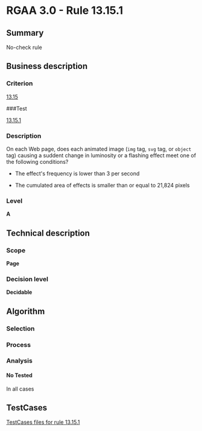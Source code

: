 # RGAA 3.0 -  Rule 13.15.1

## Summary

No-check rule

## Business description

### Criterion

[13.15](http://asqatasun.github.io/RGAA--3.0--EN/RGAA3.0_Criteria_English_version_v1.html#crit-13-15)

###Test

[13.15.1](http://asqatasun.github.io/RGAA--3.0--EN/RGAA3.0_Criteria_English_version_v1.html#test-13-15-1)

### Description
On each Web page, does
    each animated image (<code>img</code> tag, <code>svg</code> tag, or <code>object</code> tag)
    causing a suddent change in luminosity or a flashing
    effect meet one of the following conditions?
    <ul><li> The effect's frequency is lower than 3 per
   second</li>
  <li> The cumulated area of effects is smaller than
   or equal to 21,824 pixels</li>
    </ul> 


### Level

**A**

## Technical description

### Scope

**Page**

### Decision level

**Decidable**

## Algorithm

### Selection

### Process

### Analysis

#### No Tested 

In all cases







##  TestCases 

[TestCases files for rule 13.15.1](https://github.com/Asqatasun/Asqatasun/tree/master/rules/rules-rgaa3.0/src/test/resources/testcases/rgaa30/Rgaa30Rule131501/) 


